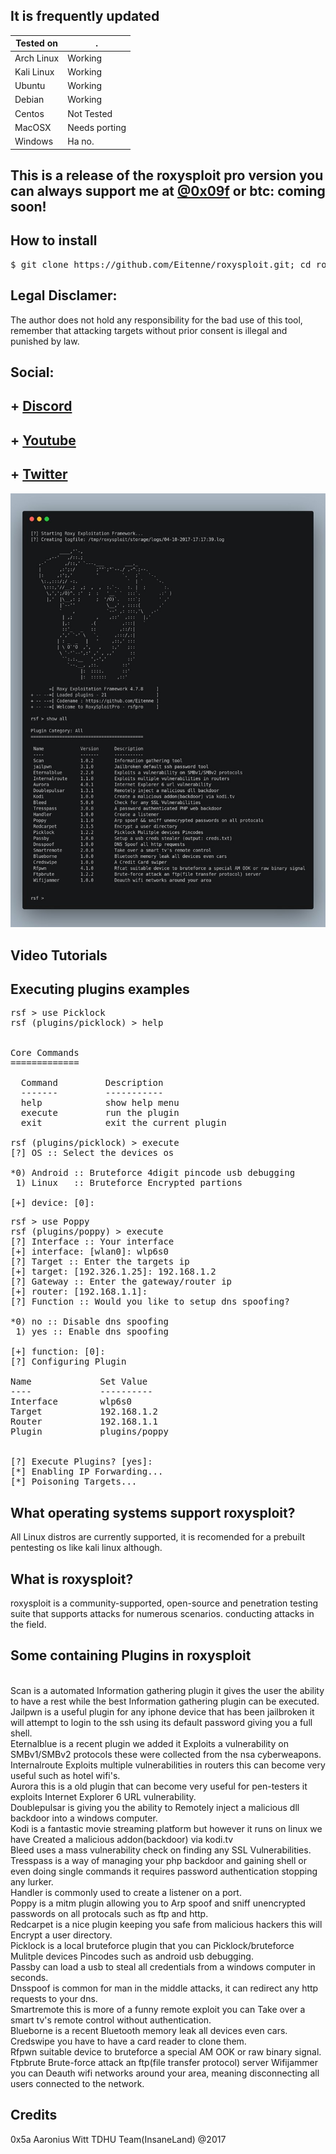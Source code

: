 
## It is frequently updated

|Tested on|.
|---|---
|Arch Linux|Working
|Kali Linux|Working
|Ubuntu|Working
|Debian|Working
|Centos|Not Tested
|MacOSX|Needs porting
|Windows| Ha no.

## This is a release of the roxysploit pro version you can always support me at <a href="https://twitter.com/0x09f">@0x09f</a> or btc:  coming soon!
## How to install
<pre>$ git clone https://github.com/Eitenne/roxysploit.git; cd roxysploit; sudo /bin/bash install</pre>

## Legal Disclamer:
  The author does not hold any responsibility for the bad use of this tool,
  remember that attacking targets without prior consent is illegal and punished by law.

## Social:
## + <a href="https://discord.gg/8EP2sjv"> Discord</a>
## + <a href="https://www.youtube.com/channel/UCvydKPHB5fzqrJpS6BUqdRQ"> Youtube</a>
## + <a href="https://twitter.com/0x09f"> Twitter</a>

<img src="carbon.jpg">

## Video Tutorials
[Hacking using Tresspass | RoxySploit / Roxy Exploitation Framework]: https://www.youtube.com/watch?v=47UMnkeM-hk
[Exploiting the browser | roxysploit]: https://www.youtube.com/watch?v=h6QO-rtIP_o

## Executing plugins examples
<pre>
rsf > use Picklock
rsf (plugins/picklock) > help


Core Commands
=============

  Command         Description
  -------         -----------
  help            show help menu
  execute         run the plugin
  exit            exit the current plugin

rsf (plugins/picklock) > execute
[?] OS :: Select the devices os

*0) Android :: Bruteforce 4digit pincode usb debugging
 1) Linux   :: Bruteforce Encrypted partions

[+] device: [0]:
</pre>
<pre>
rsf > use Poppy
rsf (plugins/poppy) > execute
[?] Interface :: Your interface
[+] interface: [wlan0]: wlp6s0
[?] Target :: Enter the targets ip
[+] target: [192.326.1.25]: 192.168.1.2
[?] Gateway :: Enter the gateway/router ip
[+] router: [192.168.1.1]:
[?] Function :: Would you like to setup dns spoofing?

*0) no :: Disable dns spoofing
 1) yes :: Enable dns spoofing

[+] function: [0]:
[?] Configuring Plugin

Name             Set Value
----             ----------
Interface        wlp6s0
Target           192.168.1.2
Router           192.168.1.1
Plugin           plugins/poppy


[?] Execute Plugins? [yes]:  
[*] Enabling IP Forwarding...
[*] Poisoning Targets...
</pre>

## What operating systems support roxysploit?
All Linux distros are currently supported, it is recomended for a prebuilt pentesting os like kali linux although.

## What is roxysploit?
roxysploit is a community-supported, open-source and penetration testing suite that supports attacks for numerous scenarios. conducting attacks in the field.

## Some containing Plugins in roxysploit
<br>
Scan is a automated Information gathering plugin it gives the user the ability to have a rest while the best Information gathering plugin can be executed.
<br>
Jailpwn is a useful plugin for any iphone device that has been jailbroken it will attempt to login to the ssh using its default password giving you a full shell.
<br>
Eternalblue is a recent plugin we added it Exploits a vulnerability on SMBv1/SMBv2 protocols these were collected from the nsa cyberweapons.
<br>
Internalroute Exploits multiple vulnerabilities in routers this can become very useful such as hotel wifi's.
<br>
Aurora this is a old plugin that can become very useful for pen-testers it exploits Internet Explorer 6 URL vulnerability.
<br>
Doublepulsar is giving you the ability to Remotely inject a malicious dll backdoor into a windows computer.
<br>
Kodi is a fantastic movie streaming platform but however it runs on linux we have Created a malicious addon(backdoor) via kodi.tv
<br>
Bleed uses a mass vulnerability check on finding any SSL Vulnerabilities.
<br>
Tresspass is a way of managing your php backdoor and gaining shell or even doing single commands it requires password authentication stopping any lurker.
<br>
Handler is commonly used to create a listener on a port.
<br>
Poppy is a mitm plugin allowing you to Arp spoof and sniff unencrypted passwords on all protocals such as ftp and http.
<br>
Redcarpet is a nice plugin keeping you safe from malicious hackers this will Encrypt a user directory.
<br>
Picklock is a local bruteforce plugin that you can Picklock/bruteforce Mulitple devices Pincodes such as android usb debugging. <br>
Passby can load a usb to steal all credentials from a windows computer in seconds.
<br>
Dnsspoof is common for man in the middle attacks, it can redirect any http requests to your dns.
<br>
Smartremote this is more of a funny remote exploit you can Take over a smart tv's remote control without authentication.
<br>
Blueborne is a recent Bluetooth memory leak all devices even cars.
<br>
Credswipe you have to have a card reader to clone them.
<br>
Rfpwn suitable device to bruteforce a special AM OOK or raw binary signal.
<br>
Ftpbrute Brute-force attack an ftp(file transfer protocol) server Wifijammer you can Deauth wifi networks around your area, meaning disconnecting all users connected to the network.
<br>

## Credits
0x5a
Aaronius
Witt
TDHU
Team(InsaneLand) @2017
